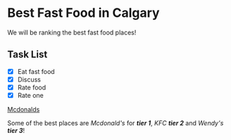 # Best Fast Food in Calgary

We will be ranking the best fast food places!

## Task List
- [x] Eat fast food
- [x] Discuss
- [x] Rate food
- [x] Rate one

[Mcdonalds](https://www.mcdonalds.com/ca/en-ca.html)

Some of the best places are *Mcdonald's* for ***tier 1***, *KFC* ***tier 2*** and *Wendy's* ***tier 3***! 
